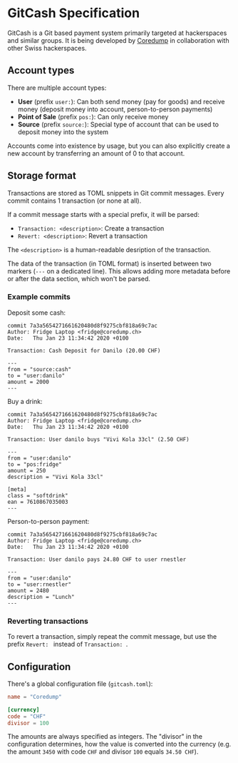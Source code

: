 # GitCash Specification

GitCash is a Git based payment system primarily targeted at hackerspaces and
similar groups. It is being developed by [Coredump](https://www.coredump.ch/) in
collaboration with other Swiss hackerspaces.

## Account types

There are multiple account types:

- **User** (prefix `user:`): Can both send money (pay for goods) and receive
  money (deposit money into account, person-to-person payments)
- **Point of Sale** (prefix `pos:`): Can only receive money
- **Source** (prefix `source:`): Special type of account that can be used to
  deposit money into the system

Accounts come into existence by usage, but you can also explicitly create a new
account by transferring an amount of 0 to that account.

## Storage format

Transactions are stored as TOML snippets in Git commit messages. Every commit
contains 1 transaction (or none at all).

If a commit message starts with a special prefix, it will be parsed:

- `Transaction: <description>`: Create a transaction
- `Revert: <description>`: Revert a transaction

The `<description>` is a human-readable desription of the transaction.

The data of the transaction (in TOML format) is inserted between two markers
(`---` on a dedicated line). This allows adding more metadata before or after
the data section, which won't be parsed.

### Example commits

Deposit some cash:

```
commit 7a3a5654271661620480d8f9275cbf818a69c7ac
Author: Fridge Laptop <fridge@coredump.ch>
Date:   Thu Jan 23 11:34:42 2020 +0100

Transaction: Cash Deposit for Danilo (20.00 CHF)

---
from = "source:cash"
to = "user:danilo"
amount = 2000
---
```

Buy a drink:

```
commit 7a3a5654271661620480d8f9275cbf818a69c7ac
Author: Fridge Laptop <fridge@coredump.ch>
Date:   Thu Jan 23 11:34:42 2020 +0100

Transaction: User danilo buys "Vivi Kola 33cl" (2.50 CHF)

---
from = "user:danilo"
to = "pos:fridge"
amount = 250
description = "Vivi Kola 33cl"

[meta]
class = "softdrink"
ean = 7610867035003
---
```

Person-to-person payment:

```
commit 7a3a5654271661620480d8f9275cbf818a69c7ac
Author: Fridge Laptop <fridge@coredump.ch>
Date:   Thu Jan 23 11:34:42 2020 +0100

Transaction: User danilo pays 24.80 CHF to user rnestler

---
from = "user:danilo"
to = "user:rnestler"
amount = 2480
description = "Lunch"
---
```

### Reverting transactions

To revert a transaction, simply repeat the commit message, but use the prefix
`Revert: ` instead of `Transaction: `.

## Configuration

There's a global configuration file (`gitcash.toml`):

```toml
name = "Coredump"

[currency]
code = "CHF"
divisor = 100
```

The amounts are always specified as integers. The "divisor" in the
configuration determines, how the value is converted into the currency (e.g.
the amount `3450` with code `CHF` and divisor `100` equals `34.50 CHF`).
